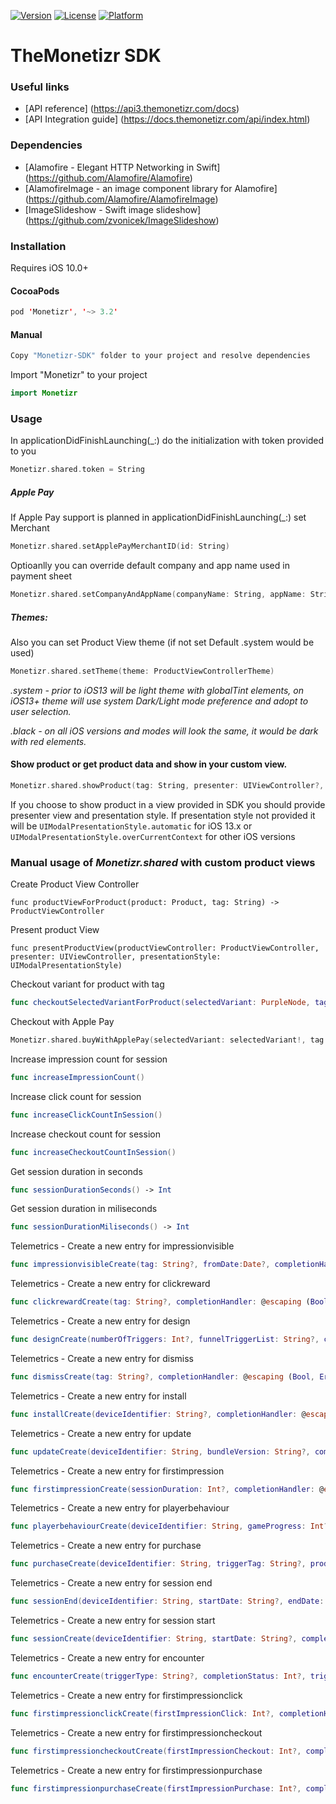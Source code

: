 [![Version](https://img.shields.io/cocoapods/v/Monetizr.svg?style=flat)](http://cocoapods.org/pods/Monetizr)
[![License](https://img.shields.io/cocoapods/l/Monetizr.svg?style=flat)](http://cocoapods.org/pods/Monetizr)
[![Platform](https://img.shields.io/cocoapods/p/Monetizr.svg?style=flat)](http://cocoapods.org/pods/Monetizr)
# TheMonetizr SDK
### Useful links

* [API reference] (https://api3.themonetizr.com/docs)
* [API Integration guide] (https://docs.themonetizr.com/api/index.html)

### Dependencies
* [Alamofire - Elegant HTTP Networking in Swift] (https://github.com/Alamofire/Alamofire)
* [AlamofireImage - an image component library for Alamofire] (https://github.com/Alamofire/AlamofireImage)
* [ImageSlideshow - Swift image slideshow] (https://github.com/zvonicek/ImageSlideshow)

### Installation
Requires iOS 10.0+

#### CocoaPods

```swift
pod 'Monetizr', '~> 3.2'
```

#### Manual
```swift
Copy "Monetizr-SDK" folder to your project and resolve dependencies
```

Import "Monetizr" to your project

```swift
import Monetizr
```

### Usage

In applicationDidFinishLaunching(_:) do the initialization with token provided to you

```swift
Monetizr.shared.token = String
```
##### Apple Pay

If Apple Pay support is planned in applicationDidFinishLaunching(_:) set Merchant

```swift
Monetizr.shared.setApplePayMerchantID(id: String)
```

Optioanlly you can override default company and app name used in payment sheet

```swift
Monetizr.shared.setCompanyAndAppName(companyName: String, appName: String)
```

##### Themes:

Also you can set Product View theme (if not set Default .system would be used)

```swift
Monetizr.shared.setTheme(theme: ProductViewControllerTheme)
```


*.system - prior to iOS13 will be light theme with globalTint elements, on iOS13+ theme will use system Dark/Light mode preference and adopt to user selection.*

*.black - on all iOS versions and modes will look the same, it would be dark with red elements.*

#### Show product or get product data and show in your custom view. 

```swift
Monetizr.shared.showProduct(tag: String, presenter: UIViewController?, presentationStyle: UIModalPresentationStyle?) { success, error, product in ()}
```

If you choose to show product in a view provided in SDK you should provide presenter view and presentation style. If presentation style not provided it will be `UIModalPresentationStyle.automatic` for iOS 13.x or `UIModalPresentationStyle.overCurrentContext` for other iOS versions 

### Manual usage of *Monetizr.shared* with custom product views

Create Product View Controller

```func productViewForProduct(product: Product, tag: String) -> ProductViewController```

Present product View

```func presentProductView(productViewController: ProductViewController, presenter: UIViewController, presentationStyle: UIModalPresentationStyle)```

Checkout variant for product with tag

```swift
func checkoutSelectedVariantForProduct(selectedVariant: PurpleNode, tag: String, completionHandler: @escaping (Bool, Error?, Checkout?) -> Void)
```

Checkout with Apple Pay

```swift
Monetizr.shared.buyWithApplePay(selectedVariant: selectedVariant!, tag: tag!, presenter: UIViewController) { success, error in ()}
```

Increase impression count for session

```swift
func increaseImpressionCount()
```

Increase click count for session

```swift
func increaseClickCountInSession()
```

Increase checkout count for session

```swift
func increaseCheckoutCountInSession()
```

Get session duration in seconds

```swift
func sessionDurationSeconds() -> Int
```

Get session duration in miliseconds

```swift
func sessionDurationMiliseconds() -> Int
```

Telemetrics - Create a new entry for impressionvisible

```swift
func impressionvisibleCreate(tag: String?, fromDate:Date?, completionHandler: @escaping (Bool, Error?, Any?) -> Void)
```

Telemetrics - Create a new entry for clickreward

```swift
func clickrewardCreate(tag: String?, completionHandler: @escaping (Bool, Error?, Any?) -> Void)
```

Telemetrics - Create a new entry for design

```swift
func designCreate(numberOfTriggers: Int?, funnelTriggerList: String?, completionHandler: @escaping (Bool, Error?, Any?) -> Void)
```

Telemetrics - Create a new entry for dismiss

```swift
func dismissCreate(tag: String?, completionHandler: @escaping (Bool, Error?, Any?) -> Void)
```

Telemetrics - Create a new entry for install

```swift
func installCreate(deviceIdentifier: String?, completionHandler: @escaping (Bool, Error?, Any?) -> Void)
```

Telemetrics - Create a new entry for update

```swift
func updateCreate(deviceIdentifier: String, bundleVersion: String?, completionHandler: @escaping (Bool, Error?, Any?) -> Void)
```

Telemetrics - Create a new entry for firstimpression

```swift
func firstimpressionCreate(sessionDuration: Int?, completionHandler: @escaping (Bool, Error?, Any?) -> Void)
```

Telemetrics - Create a new entry for playerbehaviour

```swift
func playerbehaviourCreate(deviceIdentifier: String, gameProgress: Int?, sessionDuration: Int?, completionHandler: @escaping (Bool, Error?, Any?) -> Void)
```

Telemetrics - Create a new entry for purchase

```swift
func purchaseCreate(deviceIdentifier: String, triggerTag: String?, productPrice: String?, currency: String?, country: String?, city: String?, completionHandler: @escaping (Bool, Error?, Any?) -> Void)
```

Telemetrics - Create a new entry for session end

```swift
func sessionEnd(deviceIdentifier: String, startDate: String?, endDate: String?, completionHandler: @escaping (Bool, Error?, Any?) -> Void)
```

Telemetrics - Create a new entry for session start

```swift
func sessionCreate(deviceIdentifier: String, startDate: String?, completionHandler: @escaping (Bool, Error?, Any?) -> Void)
```

Telemetrics - Create a new entry for encounter

```swift
func encounterCreate(triggerType: String?, completionStatus: Int?, triggerTag: String?, levelName: String?, difficultyLevelName: String?, difficultyEstimation: Int?, completionHandler: @escaping (Bool, Error?, Any?) -> Void)
```

Telemetrics - Create a new entry for firstimpressionclick

```swift
func firstimpressionclickCreate(firstImpressionClick: Int?, completionHandler: @escaping (Bool, Error?, Any?) -> Void)
```

Telemetrics - Create a new entry for firstimpressioncheckout

```swift
func firstimpressioncheckoutCreate(firstImpressionCheckout: Int?, completionHandler: @escaping (Bool, Error?, Any?) -> Void)
```

Telemetrics - Create a new entry for firstimpressionpurchase

```swift
func firstimpressionpurchaseCreate(firstImpressionPurchase: Int?, completionHandler: @escaping (Bool, Error?, Any?) -> Void)
```